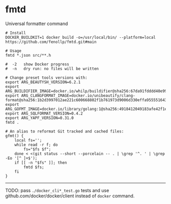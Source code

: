# fmtd
Universal formatter command

```shell
# Install
DOCKER_BUILDKIT=1 docker build -o=/usr/local/bin/ --platform=local https://github.com/fenollp/fmtd.git#main

# Usage
fmtd *.json src/**.h

#  -2	show Docker progress
#  -n	dry run: no files will be written
```

```shell
# Change preset tools versions with:
export ARG_BEAUTYSH_VERSION=6.2.1
export ARG_BUILDIFIER_IMAGE=docker.io/whilp/buildifier@sha256:67da91fdddd40e9947153bc9157ab9103c141fcabcdbf646f040ba7a763bc531
export ARG_CLANGFORMAT_IMAGE=docker.io/unibeautify/clang-format@sha256:1b2d3997012ae221c600668802f1b761973d9006d330effa9555516432dea9c1
export ARG_GOFMT_IMAGE=docker.io/library/golang:1@sha256:4918412049183afe42f1ecaf8f5c2a88917c2eab153ce5ecf4bf2d55c1507b74
export ARG_SQLFORMAT_VERSION=0.4.2
export ARG_YAPF_VERSION=0.31.0
fmtd .
```

```shell
# An alias to reformat Git tracked and cached files:
gfmt() {
    local fs='';
    while read -r f; do
        fs="$fs $f";
    done < <(git status --short --porcelain -- . | \grep '^. ' | \grep -Eo '[^ ]+$');
    if [[ -n "$fs" ]]; then
        fmtd $fs;
    fi
}
```

***

TODO: pass `./docker_cli*_test.go` tests and use github.com/docker/docker/client instead of `docker` command.

